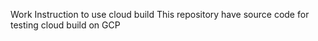 Work Instruction to use cloud build
This repository have source code for testing cloud build on GCP
